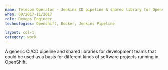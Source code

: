 ```yaml
---
name: Telecom Operator - Jenkins CD pipeline & shared library for Openshift
when: 09/2017-11/2017
role: Devops Engineer
technologies: Openshift, Docker, Jenkins Pipeline

layout: col-1
category: work
---
```


A generic CI/CD pipeline and shared libraries for development teams that could be used as a basis for different kinds of software projects running in OpenShift.